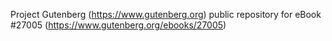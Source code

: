 Project Gutenberg (https://www.gutenberg.org) public repository for eBook #27005 (https://www.gutenberg.org/ebooks/27005)
